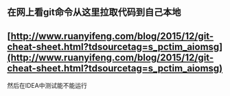 在网上看git命令从这里拉取代码到自己本地
---

[http://www.ruanyifeng.com/blog/2015/12/git-cheat-sheet.html?tdsourcetag=s_pctim_aiomsg](http://www.ruanyifeng.com/blog/2015/12/git-cheat-sheet.html?tdsourcetag=s_pctim_aiomsg) 
---
然后在IDEA中测试能不能运行